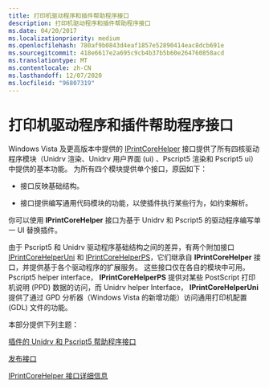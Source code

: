 ```yaml
---
title: 打印机驱动程序和插件帮助程序接口
description: 打印机驱动程序和插件帮助程序接口
ms.date: 04/20/2017
ms.localizationpriority: medium
ms.openlocfilehash: 780af9b0843d4eaf1857e52890414eac8dcb691e
ms.sourcegitcommit: 418e6617e2a695c9cb4b37b5b60e264760858acd
ms.translationtype: MT
ms.contentlocale: zh-CN
ms.lasthandoff: 12/07/2020
ms.locfileid: "96807319"
---
```

# <a name="printer-driver-and-plug-in-helper-interfaces"></a>打印机驱动程序和插件帮助程序接口


Windows Vista 及更高版本中提供的 [IPrintCoreHelper](/windows-hardware/drivers/ddi/prcomoem/nn-prcomoem-iprintcorehelper) 接口提供了所有四核驱动程序模块（Unidrv 渲染、Unidrv 用户界面 (ui) 、Pscript5 渲染和 Pscript5 ui）中提供的基本功能。 为所有四个模块提供单个接口，原因如下：

-   接口反映基础结构。

-   接口提供编写通用代码模块的功能，以使插件执行某些行为，如约束解析。

你可以使用 **IPrintCoreHelper** 接口为基于 Unidrv 和 Pscript5 的驱动程序编写单一 UI 替换插件。

由于 Pscript5 和 Unidrv 驱动程序基础结构之间的差异，有两个附加接口 [IPrintCoreHelperUni](/windows-hardware/drivers/ddi/prcomoem/nn-prcomoem-iprintcorehelperuni) 和 [IPrintCoreHelperPS](/windows-hardware/drivers/ddi/prcomoem/nn-prcomoem-iprintcorehelperps)，它们继承自 **IPrintCoreHelper** 接口，并提供基于各个驱动程序的扩展服务。 这些接口仅在各自的模块中可用。 Pscript5 helper interface， **IPrintCoreHelperPS** 提供对某些 PostScript 打印机说明 (PPD) 数据的访问，而 Unidrv helper Interface， **IPrintCoreHelperUni** 提供了通过 GPD 分析器（Windows Vista 的新增功能）访问通用打印机配置 (GDL) 文件的功能。

本部分提供下列主题：

[插件的 Unidrv 和 Pscript5 帮助程序接口](unidrv-and-pscript5-helper-interfaces-for-plug-ins.md)

[发布接口](publishing-the-interfaces.md)

[IPrintCoreHelper 接口详细信息](details-of-the-iprintcorehelper-interface.md)

 

